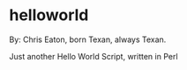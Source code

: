 # helloworld

By: Chris Eaton, born Texan, always Texan.

Just another Hello World Script, written in Perl
